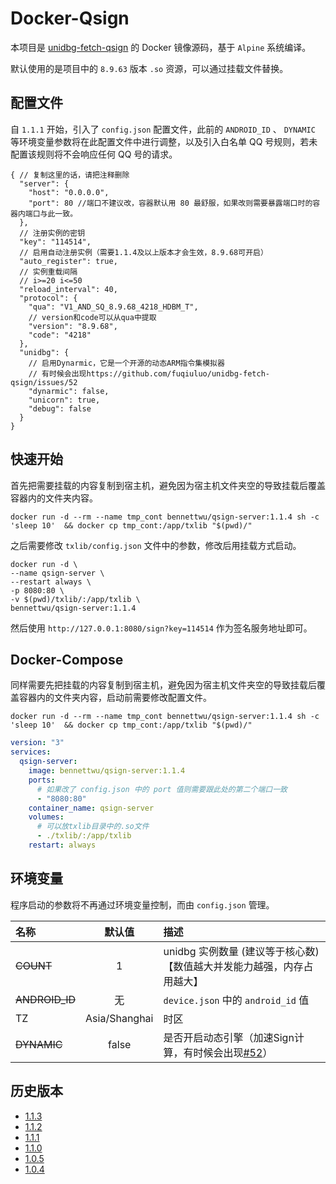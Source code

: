 # Docker-Qsign

本项目是 [unidbg-fetch-qsign](https://github.com/fuqiuluo/unidbg-fetch-qsign) 的 Docker 镜像源码，基于 `Alpine` 系统编译。

默认使用的是项目中的 `8.9.63` 版本 `.so` 资源，可以通过挂载文件替换。

## 配置文件

自 `1.1.1` 开始，引入了 `config.json` 配置文件，此前的 `ANDROID_ID` 、 `DYNAMIC` 等环境变量参数将在此配置文件中进行调整，以及引入白名单
QQ 号规则，若未配置该规则将不会响应任何 QQ 号的请求。

```json5
{ // 复制这里的话，请把注释删除
  "server": {
    "host": "0.0.0.0",
    "port": 80 //端口不建议改，容器默认用 80 最舒服，如果改则需要暴露端口时的容器内端口与此一致。
  },
  // 注册实例的密钥
  "key": "114514",
  // 启用自动注册实例（需要1.1.4及以上版本才会生效，8.9.68可开启）
  "auto_register": true,
  // 实例重载间隔
  // i>=20 i<=50
  "reload_interval": 40, 
  "protocol": {
    "qua": "V1_AND_SQ_8.9.68_4218_HDBM_T",
    // version和code可以从qua中提取
    "version": "8.9.68", 
    "code": "4218"
  },
  "unidbg": {
    // 启用Dynarmic，它是一个开源的动态ARM指令集模拟器
    // 有时候会出现https://github.com/fuqiuluo/unidbg-fetch-qsign/issues/52
    "dynarmic": false,
    "unicorn": true,
    "debug": false
  }
}
```

## 快速开始

首先把需要挂载的内容复制到宿主机，避免因为宿主机文件夹空的导致挂载后覆盖容器内的文件夹内容。

```shell
docker run -d --rm --name tmp_cont bennettwu/qsign-server:1.1.4 sh -c 'sleep 10'  && docker cp tmp_cont:/app/txlib "$(pwd)/"
```

之后需要修改 `txlib/config.json` 文件中的参数，修改后用挂载方式启动。

```shell
docker run -d \
--name qsign-server \
--restart always \
-p 8080:80 \
-v $(pwd)/txlib/:/app/txlib \
bennettwu/qsign-server:1.1.4
```

然后使用 `http://127.0.0.1:8080/sign?key=114514` 作为签名服务地址即可。

## Docker-Compose

同样需要先把挂载的内容复制到宿主机，避免因为宿主机文件夹空的导致挂载后覆盖容器内的文件夹内容，启动前需要修改配置文件。

```shell
docker run -d --rm --name tmp_cont bennettwu/qsign-server:1.1.4 sh -c 'sleep 10'  && docker cp tmp_cont:/app/txlib "$(pwd)/"
```

```yaml
version: "3"
services:
  qsign-server:
    image: bennettwu/qsign-server:1.1.4
    ports:
      # 如果改了 config.json 中的 port 值则需要跟此处的第二个端口一致
      - "8080:80"
    container_name: qsign-server
    volumes:
      # 可以放txlib目录中的.so文件
      - ./txlib/:/app/txlib
    restart: always
```

## 环境变量

程序启动的参数将不再通过环境变量控制，而由 `config.json` 管理。

| 名称             |      默认值      | 描述                                                                                       |
|:---------------|:-------------:|:-----------------------------------------------------------------------------------------|
| ~~COUNT~~      |       1       | unidbg 实例数量 (建议等于核心数) 【数值越大并发能力越强，内存占用越大】                                                |
| ~~ANDROID_ID~~ |       无       | `device.json` 中的 `android_id` 值                                                          |
| TZ             | Asia/Shanghai | 时区                                                                                       |
| ~~DYNAMIC~~    |     false     | 是否开启动态引擎（加速Sign计算，有时候会出现[#52](https://github.com/fuqiuluo/unidbg-fetch-qsign/issues/52)） |


## 历史版本

- [1.1.3](https://github.com/BennettChina/docker-qsign/tree/v1.1.3)
- [1.1.2](https://github.com/BennettChina/docker-qsign/tree/v1.1.2)
- [1.1.1](https://github.com/BennettChina/docker-qsign/tree/v1.1.1)
- [1.1.0](https://github.com/BennettChina/docker-qsign/tree/v1.1.0)
- [1.0.5](https://github.com/BennettChina/docker-qsign/tree/v1.0.5)
- [1.0.4](https://github.com/BennettChina/docker-qsign/tree/v1.0.4)

